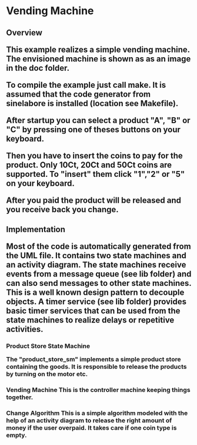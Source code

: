 <h1>Vending Machine
<h2>Overview

This example realizes a simple vending machine. The envisioned machine is shown as as an image in the doc folder.

To compile the example just call make. It is assumed that the code generator from sinelabore is installed (location see Makefile).

After startup you can select a product "A", "B" or "C" by pressing one of theses buttons on your keyboard.

Then you have to insert the coins to pay for the product. Only 10Ct, 20Ct and 50Ct coins are supported. To "insert" them click "1","2" or "5" on your keyboard.

After you paid the product will be released and you receive back you change.

<h2>Implementation

Most of the code is automatically generated from the UML file. It contains two state machines and an activity diagram. The state machines receive events from a message queue (see lib folder) and can also send messages to other state machines. This is a well known design pattern to decouple objects. A timer service (see lib folder) provides basic timer services that can be used from the state machines to realize delays or repetitive activities.


<h3> Product Store State Machine

The "product_store_sm" implements a simple product store containing the goods. It is responsible to release the products by turning on the motor etc.

<h3> Vending Machine
This is the controller machine keeping things together.

<h3> Change Algorithm
This is a simple algorithm modeled with the help of an activity diagram to release the right amount of money if the user overpaid. It takes care if one coin type is empty.
